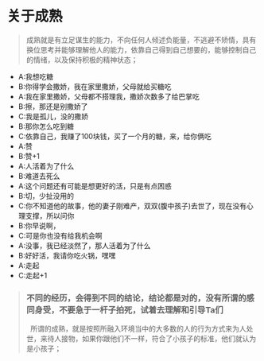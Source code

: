 # 关于成熟



> 成熟就是有立足谋生的能力，不向任何人倾述负能量，不逃避不矫情，具有换位思考并能够理解他人的能力，依靠自己得到自己想要的，能够控制自己的情绪，以及保持积极的精神状态；

* A:我想吃糖
* B:你得学会撒娇，我在家里撒娇，父母就给买糖吃
* A:我在家里撒娇，父母都不搭理我，撒娇次数多了给巴掌吃
* B:擦，那还是别撒娇了
* C:我是孤儿，没的撒娇
* B:那你怎么吃到糖
* C:依靠自己，我赚了100块钱，买了一个月的糖，来，给你俩吃
* A:赞
* B:赞+1
* A:人活着为了什么
* B:难道去死么
* A:这个问题还有可能是想更好的活，只是有点困惑
* B:切，少扯没用的
* C:你不知道他的故事，他的妻子刚难产，双双\(腹中孩子\)去世了，现在没有心理支撑，所以问你
* B:你早说啊，
* C:可是你也没有给我机会啊
* A:没事，我已经淡然了，那人活着为了什么
* B:好好活，我请你吃火锅，嘿嘿
* A:走起
* C:走起+1

> ### 不同的经历，会得到不同的结论，结论都是对的，没有所谓的感同身受，不要急于一杆子拍死，试着去理解和引导Ta们
>
>   所谓的成熟，就是按照所融入环境当中的大多数的人的行为方式来为人处世，来待人接物，如果你跟他们不一样，符合了小孩子的标准，他们就认为是小孩子；


